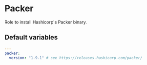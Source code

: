 # Packer
Role to install Hashicorp's Packer binary.

<!--TOC-->
<!--ENDTOC-->

<!--ROLEVARS-->
## Default variables
```yaml
---
packer:
  version: "1.9.1" # see https://releases.hashicorp.com/packer/

```

<!--ENDROLEVARS-->
